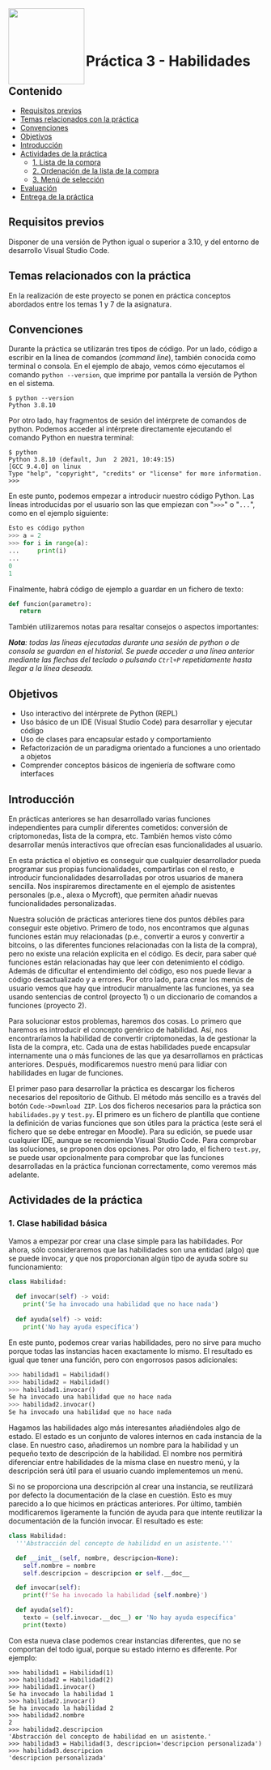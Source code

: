 <img  align="left" width="150" style="float: left;" src="https://www.upm.es/sfs/Rectorado/Gabinete%20del%20Rector/Logos/UPM/CEI/LOGOTIPO%20leyenda%20color%20JPG%20p.png">

<br/><br/>

# Práctica 3 - Habilidades


## Contenido

-   [Requisitos previos](#requisitos-previos)
-   [Temas relacionados con la práctica](#temas-relacionados-con-la-practica)
-   [Convenciones](#convenciones)
-   [Objetivos](#objetivos)
-   [Introducción](#introducción)
-   [Actividades de la práctica](#actividades-de-la-práctica)
    -   [1. Lista de la compra](#1.-lista-de-la-compra)
    -   [2. Ordenación de la lista de la compra](#2.-ordenación-de-la-lista-de-la-compra)
    -   [3. Menú de selección](#3.-menú-de-selección)
-   [Evaluación](#evaluación)
-   [Entrega de la práctica](#entrega-de-la-práctica)

## Requisitos previos

Disponer de una versión de Python igual o superior a 3.10, y del entorno de desarrollo Visual Studio Code.

## Temas relacionados con la práctica

En la realización de este proyecto se ponen en práctica conceptos abordados entre los temas 1 y 7 de la asignatura.

## Convenciones

Durante la práctica se utilizarán tres tipos de código. Por un lado, código a escribir en la línea de comandos
(_command line_), también conocida como terminal o consola. En el ejemplo de abajo, vemos cómo ejecutamos
el comando ```python --version```, que imprime por pantalla la versión de Python en el sistema.

```shell
$ python --version
Python 3.8.10
```

Por otro lado, hay fragmentos de sesión del intérprete de comandos de python.
Podemos acceder al intérprete directamente ejecutando el comando Python en nuestra terminal:

```shell
$ python
Python 3.8.10 (default, Jun  2 2021, 10:49:15) 
[GCC 9.4.0] on linux
Type "help", "copyright", "credits" or "license" for more information.
>>> 
```

En este punto, podemos empezar a introducir nuestro código Python.
Las líneas introducidas por el usuario son las que empiezan con "```>>>```" o "```...```", como en el ejemplo siguiente:

```python
Esto es código python
>>> a = 2
>>> for i in range(a):
...     print(i)
...
0
1
```

Finalmente, habrá código de ejemplo a guardar en un fichero de texto:

```python
def funcion(parametro):
   return
```

También utilizaremos notas para resaltar consejos o aspectos importantes:

_**Nota**: todas las líneas ejecutadas durante una sesión de python o de consola se guardan en el historial. Se puede acceder a una línea anterior mediante las flechas del teclado o pulsando ```Ctrl+P``` repetidamente hasta llegar a la línea deseada._

## Objetivos

-   Uso interactivo del intérprete de Python (REPL)
-   Uso básico de un IDE (Visual Studio Code) para desarrollar y ejecutar código
-   Uso de clases para encapsular estado y comportamiento
-   Refactorización de un paradigma orientado a funciones a uno orientado a objetos
-   Comprender conceptos básicos de ingenierı́a de software como interfaces

## Introducción

En prácticas anteriores se han desarrollado varias funciones independientes para cumplir diferentes cometidos: conversión de criptomonedas, lista de la compra, etc. También hemos visto cómo desarrollar menús interactivos que ofrecı́an esas funcionalidades al usuario.

En esta práctica el objetivo es conseguir que cualquier desarrollador pueda programar sus propias funcionalidades, compartirlas con el resto, e introducir funcionalidades desarrolladas por otros usuarios de manera sencilla. Nos inspiraremos directamente en el ejemplo de asistentes personales (p.e., alexa o Mycroft), que permiten añadir nuevas funcionalidades personalizadas.

Nuestra solución de prácticas anteriores tiene dos puntos débiles para conseguir este objetivo. Primero de todo, nos encontramos que algunas funciones están muy relacionadas (p.e., convertir a euros y convertir a bitcoins, o las diferentes funciones relacionadas con la lista de la compra), pero no existe una relación explı́cita en el código. Es decir, para saber qué funciones están relacionadas hay que leer con detenimiento el código. Además de dificultar el entendimiento del código, eso nos puede llevar a código desactualizado y a errores. Por otro lado, para crear los
menús de usuario vemos que hay que introducir manualmente las funciones, ya sea usando sentencias de control (proyecto 1) o un diccionario de comandos a funciones (proyecto 2).

Para solucionar estos problemas, haremos dos cosas. Lo primero que haremos es introducir el concepto genérico de habilidad. Ası́, nos encontrarı́amos la habilidad de convertir criptomonedas, la de gestionar la lista de la compra, etc. Cada una de estas habilidades puede encapsular internamente una o más funciones de las que ya desarrollamos en prácticas anteriores. Después, modificaremos nuestro menú para lidiar con habilidades en lugar de funciones.

El primer paso para desarrollar la práctica es descargar los ficheros necesarios del repositorio de Github. El método más sencillo es a través del botón ```Code->Download ZIP```. Los dos ficheros necesarios para la práctica son ```habilidades.py``` y ```test.py```.
El primero es un fichero de plantilla que contiene la definición de varias funciones que son útiles para la práctica (este será el fichero que se debe entregar en Moodle). Para su edición, se puede usar cualquier IDE, aunque se recomienda Visual Studio Code. Para comprobar las soluciones, se proponen dos opciones. Por otro lado, el fichero ```test.py```, se puede usar opcionalmente para comprobar que las funciones desarrolladas en la práctica funcionan correctamente, como veremos más adelante.

## Actividades de la práctica

### 1. Clase habilidad básica

Vamos a empezar por crear una clase simple para las habilidades. Por ahora, sólo consideraremos que las habilidades son una entidad (algo) que se puede invocar, y que nos proporcionan algún tipo de ayuda sobre su funcionamiento:

```python
class Habilidad:
  
  def invocar(self) -> void:
    print('Se ha invocado una habilidad que no hace nada')
  
  def ayuda(self) -> void:
    print('No hay ayuda especı́fica')
```
En este punto, podemos crear varias habilidades, pero no sirve para mucho porque todas las instancias hacen exactamente lo mismo. El resultado es igual que tener una función, pero con engorrosos pasos adicionales:

```python
>>> habilidad1 = Habilidad()
>>> habilidad2 = Habilidad()
>>> habilidad1.invocar()
Se ha invocado una habilidad que no hace nada
>>> habilidad2.invocar()
Se ha invocado una habilidad que no hace nada
```

Hagamos las habilidades algo más interesantes añadiéndoles algo de estado. El estado es un conjunto de valores internos en cada instancia de la clase. En nuestro caso, añadiremos un nombre para la habilidad y un pequeño texto de descripción de la habilidad. El nombre nos permitirá diferenciar entre habilidades de la misma clase en nuestro menú, y la descripción será útil para el usuario cuando implementemos un menú.

Si no se proporciona una descripción al crear una instancia, se reutilizará por defecto la documentación de la clase en cuestión. Esto es muy parecido a lo que hicimos en prácticas anteriores. Por último, también modificaremos ligeramente la función de ayuda para que intente reutilizar la documentación de la función invocar. El resultado es este:

```python
class Habilidad:
  '''Abstracción del concepto de habilidad en un asistente.'''

  def __init__(self, nombre, descripcion=None):
    self.nombre = nombre
    self.descripcion = descripcion or self.__doc__

  def invocar(self):
    print(f'Se ha invocado la habilidad {self.nombre}')

  def ayuda(self):
    texto = (self.invocar.__doc__) or 'No hay ayuda especı́fica'
    print(texto)
```

Con esta nueva clase podemos crear instancias diferentes, que no se comportan del todo igual, porque su estado interno es diferente. Por ejemplo:

```
>>> habilidad1 = Habilidad(1)
>>> habilidad2 = Habilidad(2)
>>> habilidad1.invocar()
Se ha invocado la habilidad 1
>>> habilidad2.invocar()
Se ha invocado la habilidad 2
>>> habilidad2.nombre
2
>>> habilidad2.descripcion
'Abstracción del concepto de habilidad en un asistente.'
>>> habilidad3 = Habilidad(3, descripcion='descripcion personalizada')
>>> habilidad3.descripcion
'descripcion personalizada'
```